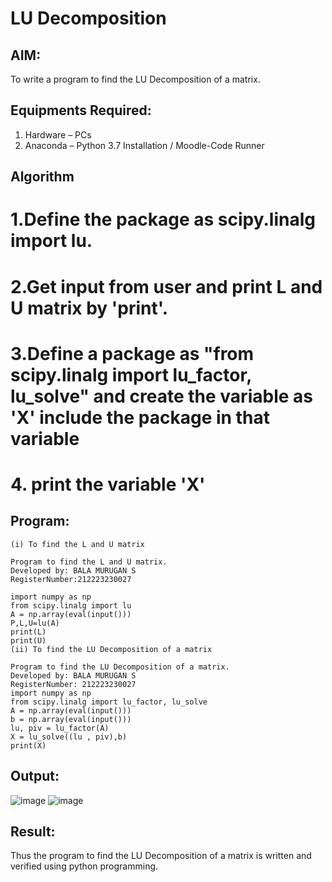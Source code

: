 # LU Decomposition 

## AIM:
To write a program to find the LU Decomposition of a matrix.

## Equipments Required:
1. Hardware – PCs
2. Anaconda – Python 3.7 Installation / Moodle-Code Runner

## Algorithm
# 1.Define the package as scipy.linalg import lu. 
# 2.Get input from user and print L and U matrix by 'print'.
# 3.Define a package as "from scipy.linalg import lu_factor, lu_solve" and create the variable as 'X' include the package in that variable
# 4. print the variable 'X'


## Program:
```
(i) To find the L and U matrix

Program to find the L and U matrix.
Developed by: BALA MURUGAN S
RegisterNumber:212223230027

import numpy as np
from scipy.linalg import lu
A = np.array(eval(input()))
P,L,U=lu(A)
print(L)
print(U)
(ii) To find the LU Decomposition of a matrix

Program to find the LU Decomposition of a matrix.
Developed by: BALA MURUGAN S
RegisterNumber: 212223230027
import numpy as np
from scipy.linalg import lu_factor, lu_solve
A = np.array(eval(input()))
b = np.array(eval(input()))
lu, piv = lu_factor(A)
X = lu_solve((lu , piv),b)
print(X)
```
## Output:
![image](https://github.com/bala23005271/LU-Decomposition/assets/155039753/d195e538-805d-438a-ac05-524f6af6781b)
![image](https://github.com/bala23005271/LU-Decomposition/assets/155039753/0a4d9213-c6a9-43d3-8a06-18c98990d006)


## Result:
Thus the program to find the LU Decomposition of a matrix is written and verified using python programming.

